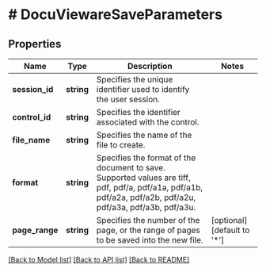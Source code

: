 # # DocuViewareSaveParameters

## Properties

Name | Type | Description | Notes
------------ | ------------- | ------------- | -------------
**session_id** | **string** | Specifies the unique identifier used to identify the user session. | 
**control_id** | **string** | Specifies the identifier associated with the control. | 
**file_name** | **string** | Specifies the name of the file to create. | 
**format** | **string** | Specifies the format of the document to save.  Supported values are tiff, pdf, pdf/a, pdf/a1a, pdf/a1b, pdf/a2a, pdf/a2b, pdf/a2u, pdf/a3a, pdf/a3b, pdf/a3u. | 
**page_range** | **string** | Specifies the number of the page, or the range of pages to be saved into the new file. | [optional] [default to '*']

[[Back to Model list]](../../README.md#documentation-for-models) [[Back to API list]](../../README.md#documentation-for-api-endpoints) [[Back to README]](../../README.md)


